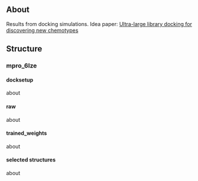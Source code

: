 ## About
Results from docking simulations. 
Idea paper: [Ultra-large library docking for discovering new chemotypes](https://www.nature.com/articles/s41586-019-0917-9)

## Structure
### mpro_6lze
#### docksetup
about
#### raw         
about
#### trained_weights
about

#### selected structures
about
